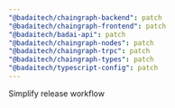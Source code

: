 ```yaml
---
"@badaitech/chaingraph-backend": patch
"@badaitech/chaingraph-frontend": patch
"@badaitech/badai-api": patch
"@badaitech/chaingraph-nodes": patch
"@badaitech/chaingraph-trpc": patch
"@badaitech/chaingraph-types": patch
"@badaitech/typescript-config": patch
---
```


Simplify release workflow
